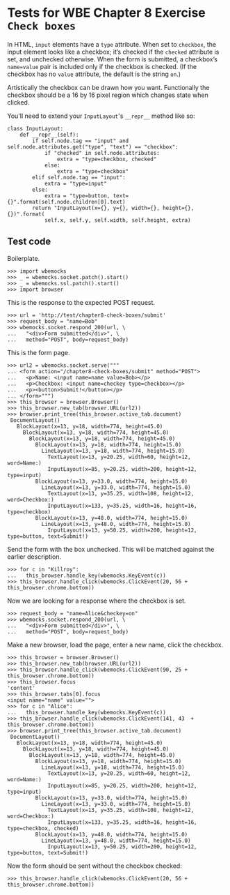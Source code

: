 Tests for WBE Chapter 8 Exercise `Check boxes`
============================================

In HTML, `input` elements have a `type` attribute. When set to `checkbox`,
the input element looks like a checkbox; it’s checked if the `checked`
attribute is set, and unchecked otherwise. When the form is submitted,
a checkbox’s `name=value` pair is included only if the checkbox is
checked. (If the checkbox has no `value` attribute, the default is the
string `on`.)

Artistically the checkbox can be drawn how you want. Functionally the
checkbox should be a 16 by 16 pixel region which changes state when
clicked.

You'll need to extend your `InputLayout`'s `__repr__` method like so:

```
class InputLayout:
    def __repr__(self):
        if self.node.tag == "input" and self.node.attributes.get("type", "text") == "checkbox":
            if "checked" in self.node.attributes:
                extra = "type=checkbox, checked"
            else:
                extra = "type=checkbox"
        elif self.node.tag == "input":
            extra = "type=input"
        else:
            extra = "type=button, text={}".format(self.node.children[0].text)
        return "InputLayout(x={}, y={}, width={}, height={}, {})".format(
            self.x, self.y, self.width, self.height, extra)
```

Test code
---------

Boilerplate.

    >>> import wbemocks
    >>> _ = wbemocks.socket.patch().start()
    >>> _ = wbemocks.ssl.patch().start()
    >>> import browser

This is the response to the expected POST request.

    >>> url = 'http://test/chapter8-check-boxes/submit'
    >>> request_body = "name=Bob"
    >>> wbemocks.socket.respond_200(url, \
    ...   "<div>Form submitted</div>", \
    ...   method="POST", body=request_body)

This is the form page.

    >>> url2 = wbemocks.socket.serve("""
    ... <form action="/chapter8-check-boxes/submit" method="POST">
    ...   <p>Name: <input name=name value=Bob></p>
    ...   <p>Checkbox: <input name=checkey type=checkbox></p>
    ...   <p><button>Submit!</button></p>
    ... </form>""")
    >>> this_browser = browser.Browser()
    >>> this_browser.new_tab(browser.URL(url2))
    >>> browser.print_tree(this_browser.active_tab.document)
     DocumentLayout()
       BlockLayout(x=13, y=18, width=774, height=45.0)
         BlockLayout(x=13, y=18, width=774, height=45.0)
           BlockLayout(x=13, y=18, width=774, height=45.0)
             BlockLayout(x=13, y=18, width=774, height=15.0)
               LineLayout(x=13, y=18, width=774, height=15.0)
                 TextLayout(x=13, y=20.25, width=60, height=12, word=Name:)
                 InputLayout(x=85, y=20.25, width=200, height=12, type=input)
             BlockLayout(x=13, y=33.0, width=774, height=15.0)
               LineLayout(x=13, y=33.0, width=774, height=15.0)
                 TextLayout(x=13, y=35.25, width=108, height=12, word=Checkbox:)
                 InputLayout(x=133, y=35.25, width=16, height=16, type=checkbox)
             BlockLayout(x=13, y=48.0, width=774, height=15.0)
               LineLayout(x=13, y=48.0, width=774, height=15.0)
                 InputLayout(x=13, y=50.25, width=200, height=12, type=button, text=Submit!)

Send the form with the box unchecked. This will be matched against the earlier description.

    >>> for c in "Killroy":
    ...   this_browser.handle_key(wbemocks.KeyEvent(c))
    >>> this_browser.handle_click(wbemocks.ClickEvent(20, 56 + this_browser.chrome.bottom))

Now we are looking for a response where the checkbox is set.

    >>> request_body = "name=Alice&checkey=on"
    >>> wbemocks.socket.respond_200(url, \
    ...   "<div>Form submitted</div>", \
    ...   method="POST", body=request_body)

Make a new browser, load the page, enter a new name, click the
checkbox.

    >>> this_browser = browser.Browser()
    >>> this_browser.new_tab(browser.URL(url2))
    >>> this_browser.handle_click(wbemocks.ClickEvent(90, 25 + this_browser.chrome.bottom))
    >>> this_browser.focus
    'content'
    >>> this_browser.tabs[0].focus
    <input name="name" value="">
    >>> for c in "Alice":
    ...   this_browser.handle_key(wbemocks.KeyEvent(c))
    >>> this_browser.handle_click(wbemocks.ClickEvent(141, 43  + this_browser.chrome.bottom))
    >>> browser.print_tree(this_browser.active_tab.document)
     DocumentLayout()
       BlockLayout(x=13, y=18, width=774, height=45.0)
         BlockLayout(x=13, y=18, width=774, height=45.0)
           BlockLayout(x=13, y=18, width=774, height=45.0)
             BlockLayout(x=13, y=18, width=774, height=15.0)
               LineLayout(x=13, y=18, width=774, height=15.0)
                 TextLayout(x=13, y=20.25, width=60, height=12, word=Name:)
                 InputLayout(x=85, y=20.25, width=200, height=12, type=input)
             BlockLayout(x=13, y=33.0, width=774, height=15.0)
               LineLayout(x=13, y=33.0, width=774, height=15.0)
                 TextLayout(x=13, y=35.25, width=108, height=12, word=Checkbox:)
                 InputLayout(x=133, y=35.25, width=16, height=16, type=checkbox, checked)
             BlockLayout(x=13, y=48.0, width=774, height=15.0)
               LineLayout(x=13, y=48.0, width=774, height=15.0)
                 InputLayout(x=13, y=50.25, width=200, height=12, type=button, text=Submit!)
                 
Now the form should be sent without the checkbox checked:

    >>> this_browser.handle_click(wbemocks.ClickEvent(20, 56 + this_browser.chrome.bottom))
